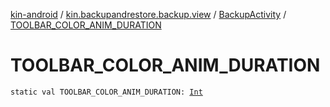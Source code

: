 [kin-android](../../index.md) / [kin.backupandrestore.backup.view](../index.md) / [BackupActivity](index.md) / [TOOLBAR_COLOR_ANIM_DURATION](./-t-o-o-l-b-a-r_-c-o-l-o-r_-a-n-i-m_-d-u-r-a-t-i-o-n.md)

# TOOLBAR_COLOR_ANIM_DURATION

`static val TOOLBAR_COLOR_ANIM_DURATION: `[`Int`](https://kotlinlang.org/api/latest/jvm/stdlib/kotlin/-int/index.html)